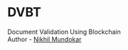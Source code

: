 # DVBT
Document Validation Using Blockchain
<br>
Author - <a href = "https://github.com/just-nick43"> Nikhil Mundokar </a>
